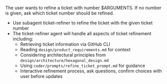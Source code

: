 The user wants to refine a ticket with number $ARGUMENTS. If no number is given, ask which ticket number should be refined.

- Use subagent ticket-refiner to refine the ticket with the given ticket number
- The ticket-refiner agent will handle all aspects of ticket refinement including:
  - Retrieving ticket information via GitHub CLI
  - Reading `design/product_requirements.md` for context
  - Considering architectural principles from `design/architecture/hexagonal_design.md`
  - Using `coder/prompts/refine_ticket_prompt.md` for guidance
  - Interactive refinement process, ask questions, confirm choices with user before updates